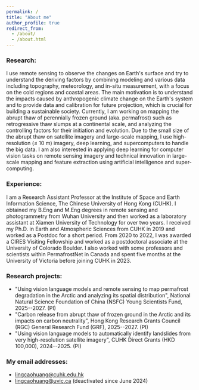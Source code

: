 ```yaml
---
permalink: /
title: "About me"
author_profile: true
redirect_from: 
  - /about/
  - /about.html
---
```


<!---about my research and expertise--->
### Research: 
I use remote sensing to observe the changes on Earth's surface and try to understand the deriving factors by combining modeling and various data including topography, meteorology, and in-situ measurement, with a focus on the cold regions and coastal areas. 
The main motivation is to understand the impacts caused by anthropogenic climate change on the Earth's system and to provide data and calibration for future projection, which is crucial for building a sustainable society. 
Currently, I am working on mapping the abrupt thaw of perennially frozen ground (aka. permafrost) such as retrogressive thaw slumps at a continental scale, and analyzing the controlling factors for their initiation and evolution. 
Due to the small size of the abrupt thaw on satellite imagery and large-scale mapping, I use high-resolution (≤ 10 m) imagery, deep learning, and supercomputers to handle the big data. 
I am also interested in applying deep learning for computer vision tasks on remote sensing imagery and technical innovation in large-scale mapping and feature extraction using artificial intelligence and super-computing. 

<!--- especially  focusing on the frozen ground in Tibet and circumpolar regions. --->

### Experience: 
I am a Research Assistant Professor at the Institute of Space and Earth Information Science, The Chinese University of Hong Kong (CUHK). I obtained my B.Eng and M.Eng degrees in remote sensing and photogrammetry from Wuhan University and then worked as a laboratory assistant at Xiamen University of Technology for over two years. I received my Ph.D. in Earth and Atmospheric Sciences from CUHK in 2019 and worked as a Postdoc for a short period. From 2020 to 2022, I was awarded a CIRES Visiting Fellowship and worked as a postdoctoral associate at the University of Colorado Boulder. I also worked with some professors and scientists within PermafrostNet in Canada and spent five months at the University of Victoria before joining CUHK in 2023. 


<!---how many papers did I published? mentioned award?--->

<!---side projects: rock imagery, glacier, glacier lakes--->

### Research projects:
- "Using vision language models and remote sensing to map permafrost degradation in the Arctic and analyzing its spatial distribution",  National Natural Science Foundation of China (NSFC) Young Scientists Fund, 2025--2027. (PI) 
- "Carbon release from abrupt thaw of frozen ground in the Arctic and its impacts on carbon neutrality", Hong Kong Research Grants Council (RGC) General Research Fund (GRF), 2025--2027. (PI) 
- "Using vision language models to automatically identify landslides from very high-resolution satellite imagery", CUHK Direct Grants (HKD 100,000), 2024--2025. (PI)


<!---open source prjects--->
### My email addresses: 

- lingcaohuang@cuhk.edu.hk 
- lingcaohuang@uvic.ca (deactivated since June 2024)
